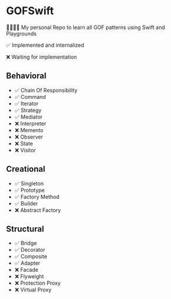# GOFSwift
👨‍👩‍👧‍👦 My personal Repo to learn all GOF patterns using Swift and Playgrounds

✅ Implemented and internalized

❌ Waiting for implementation

## Behavioral

* ✅ Chain Of Responsibility 
* ✅ Command
* ✅ Iterator
* ✅ Strategy
* ✅ Mediator
* ❌ Interpreter
* ❌ Memento
* ❌ Observer
* ❌ State
* ❌ Visitor

## Creational

* ✅ Singleton
* ✅ Prototype
* ✅ Factory Method
* ✅ Builder 
* ❌ Abstract Factory


## Structural

* ✅ Bridge
* ✅ Decorator
* ✅ Composite
* ✅ Adapter
* ❌ Facade
* ❌ Flyweight
* ❌ Protection Proxy
* ❌ Virtual Proxy
